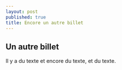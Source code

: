 ```yaml
---
layout: post
published: true
title: Encore un autre billet
---
```

## Un autre billet

Il y a du texte et encore du texte, et du texte.
